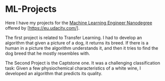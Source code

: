 # ML-Projects
Here I have my projects for the [Machine Learning Engineer Nanodegree](https://www.udacity.com/course/machine-learning-engineer-nanodegree--nd009t) offered by [https://eu.udacity.com/].


The first project is related to Transfer Learning. 
I had to develop an algorithm that given a picture of a dog, it returns its breed. If there
is a human in a picture the algorithm understands it, and then it tries to find the dog breed
that he mostly resembles with. 

The Second Project is the Captstone one. It was a challenging classification task: Given a few 
physiochemical characteristics of a white wine, I developed an algorithm that predicts its 
quality.
